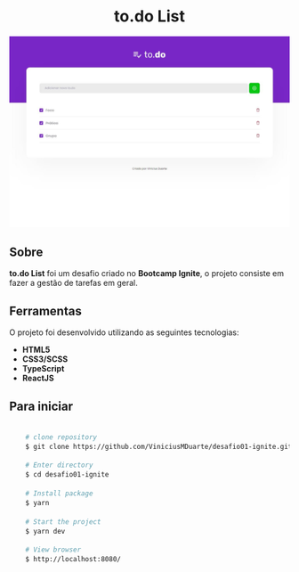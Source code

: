 
<h1 align="center">
  to.do List
</h1> 


<p align="center">
   <img src="./public/screenshot-todolist.JPG" width="" alt="screenshot page main">
</p> 


## Sobre

**to.do List** foi um desafio criado no **Bootcamp Ignite**, o projeto consiste em fazer a gestão de tarefas em geral.


## Ferramentas

O projeto foi desenvolvido utilizando as seguintes tecnologias:

- **HTML5**
- **CSS3/SCSS**
- **TypeScript**
- **ReactJS**



## Para iniciar

```bash

    # clone repository
    $ git clone https://github.com/ViniciusMDuarte/desafio01-ignite.git

    # Enter directory
    $ cd desafio01-ignite

    # Install package
    $ yarn
    
    # Start the project
    $ yarn dev

    # View browser
    $ http://localhost:8080/
```
